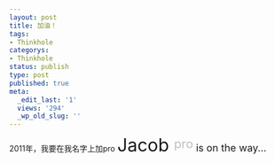 ```yaml
---
layout: post
title: 加油！
tags:
- Thinkhole
categorys:
- Thinkhole
status: publish
type: post
published: true
meta:
  _edit_last: '1'
  views: '294'
  _wp_old_slug: ''
---
```

2011年，我要在我名字上加pro
<span style="font-size: 32px; line-height: 32px;">Jacob </span><sup><span style="color: #c0c0c0; font-size: 22px;">pro</span></sup><span style="font-size: 18px;"> is on the way...</span>
